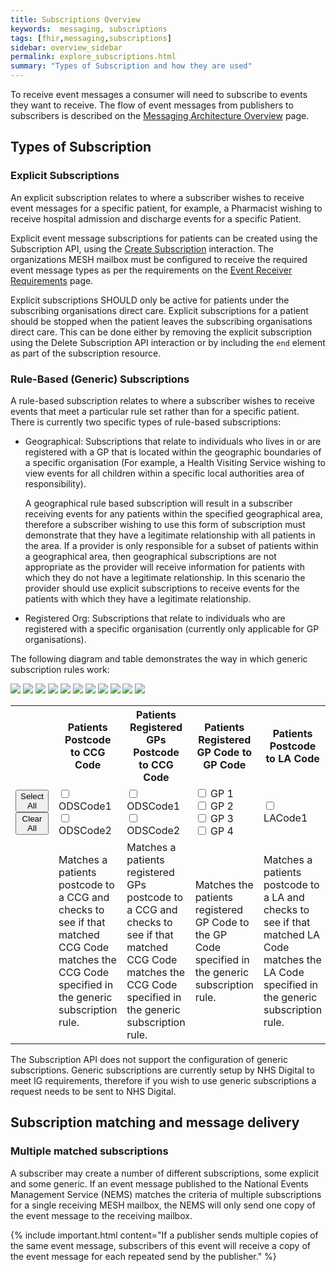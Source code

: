 ```yaml
---
title: Subscriptions Overview
keywords:  messaging, subscriptions
tags: [fhir,messaging,subscriptions]
sidebar: overview_sidebar
permalink: explore_subscriptions.html
summary: "Types of Subscription and how they are used"
---
```


To receive event messages a consumer will need to subscribe to events they want to receive. The flow of event messages from publishers to subscribers is described on the [Messaging Architecture Overview](overview_msg_architecture.html) page.


## Types of Subscription ##

### Explicit Subscriptions ###

An explicit subscription relates to where a subscriber wishes to receive event messages for a specific patient, for example, a Pharmacist wishing to receive hospital admission and discharge events for a specific Patient.

Explicit event message subscriptions for patients can be created using the Subscription API, using the [Create Subscription](explore_create_subscription.html) interaction. The organizations MESH mailbox must be configured to receive the required event message types as per the requirements on the [Event Receiver Requirements](receiver_requirements.html#mesh-mailbox-configuration) page.

Explicit subscriptions SHOULD only be active for patients under the subscribing organisations direct care. Explicit subscriptions for a patient should be stopped when the patient leaves the subscribing organisations direct care. This can be done either by removing the explicit subscription using the Delete Subscription API interaction or by including the `end` element as part of the subscription resource.


### Rule-Based (Generic) Subscriptions ###

A rule-based subscription relates to where a subscriber wishes to receive events that meet a particular rule set rather than for a specific patient. There is currently two specific types of rule-based subscriptions:

- Geographical: Subscriptions that relate to individuals who lives in or are registered with a GP that is located within the geographic boundaries of a specific organisation (For example, a Health Visiting Service wishing to view events for all children within a specific local authorities area of responsibility). 
  
  A geographical rule based subscription will result in a subscriber receiving events for any patients within the specified geographical area, therefore a subscriber wishing to use this form of subscription must demonstrate that they have a legitimate relationship with all patients in the area. If a provider is only responsible for a subset of patients within a geographical area, then geographical subscriptions are not appropriate as the provider will receive information for patients with which they do not have a legitimate relationship. In this scenario the provider should use explicit subscriptions to receive events for the patients with which they have a legitimate relationship.
  
- Registered Org: Subscriptions that relate to individuals who are registered with a specific organisation (currently only applicable for GP organisations).

The following diagram and table demonstrates the way in which generic subscription rules work:

<div id="subImageContainer" >
	<img id="sub-background" src="images/subscription/generic/background.png">
	<img class="overlay" id="pc-ccg-1" src="images/subscription/generic/PostCode_CCG_ODSCode1.png">
	<img class="overlay" id="pc-ccg-2" src="images/subscription/generic/PostCode_CCG_ODSCode2.png">
	<img class="overlay" id="gp-ccg-1" src="images/subscription/generic/GP_CCG_ODSCode1.png">
	<img class="overlay" id="gp-ccg-2" src="images/subscription/generic/GP_CCG_ODSCode2.png">
	<img class="overlay" id="gp-gp-1" src="images/subscription/generic/GP_GP1.png">
	<img class="overlay" id="gp-gp-2" src="images/subscription/generic/GP_GP2.png">
	<img class="overlay" id="gp-gp-3" src="images/subscription/generic/GP_GP3.png">
	<img class="overlay" id="gp-gp-4" src="images/subscription/generic/GP_GP4.png">
	<img class="overlay" id="pc-la" src="images/subscription/generic/PostCode_LA.png">
	<img class="overlay" id="hss" src="images/subscription/generic/HSS.png">
</div>

<table id="subscriptionRuleTable">
	<tr class="subTableHeading">
		<th></th>
		<th class="pc-ccg-head">Patients Postcode to CCG Code</th>
		<th class="gp-ccg-head">Patients Registered GPs Postcode to CCG Code</th>
		<th class="gp-gp-head">Patients Registered GP Code to GP Code</th>
		<th class="pc-la-head">Patients Postcode to LA Code</th>
		<th class="hss-head">National</th>
	</tr>
	<tr class="subTableHeading">
		<td>
			<button type="button" onClick="selectAllCheckboxes()">Select All</button><br/>
			<button type="button" onClick="clearAllCheckboxes()">Clear All</button>
		</td>
		<td class="pc-ccg-head">
			<input type="checkbox" onclick='handleClick(this, "pc-ccg-1");'> ODSCode1 <br/>
			<input type="checkbox" onclick='handleClick(this, "pc-ccg-2");'> ODSCode2
		</td>
		<td class="gp-ccg-head">
			<input type="checkbox" onclick='handleClick(this, "gp-ccg-1");'> ODSCode1<br/>
			<input type="checkbox" onclick='handleClick(this, "gp-ccg-2");'> ODSCode2
		</td>
		<td class="gp-gp-head">
			<input type="checkbox" onclick='handleClick(this, "gp-gp-1");'> GP 1 <br/>
			<input type="checkbox" onclick='handleClick(this, "gp-gp-2");'> GP 2 <br/>
			<input type="checkbox" onclick='handleClick(this, "gp-gp-3");'> GP 3 <br/>
			<input type="checkbox" onclick='handleClick(this, "gp-gp-4");'> GP 4 <br/>
		</td>
		<td class="pc-la-head">
			<input type="checkbox" onclick='handleClick(this, "pc-la");'> LACode1
		</td>
		<td class="hss-head">
			<input type="checkbox" onclick='handleClick(this, "hss");'> National patients
		</td>
	</tr>
	<tr>
		<td></td>
		<td id="pc-ccg-detail">Matches a patients postcode to a CCG and checks to see if that matched CCG Code matches the CCG Code specified in the generic subscription rule.</td>
		<td id="gp-ccg-detail">Matches a patients registered GPs postcode to a CCG and checks to see if that matched CCG Code matches the CCG Code specified in the generic subscription rule.</td>
		<td id="gp-gp-detail">Matches the patients registered GP Code to the GP Code specified in the generic subscription rule.</td>
		<td id="pc-la-detail">Matches a patients postcode to a LA and checks to see if that matched LA Code matches the LA Code specified in the generic subscription rule.</td>
		<td id="hss-detail">The national subscription rule will send all requested events to the mailbox specified in the subscription rule.</td>
	</tr>
</table>


The Subscription API does not support the configuration of generic subscriptions. Generic subscriptions are currently setup by NHS Digital to meet IG requirements, therefore if you wish to use generic subscriptions a request needs to be sent to NHS Digital.


## Subscription matching and message delivery ##

### Multiple matched subscriptions ###

A subscriber may create a number of different subscriptions, some explicit and some generic. If an event message published to the National Events Management Service (NEMS) matches the criteria of multiple subscriptions for a single receiving MESH mailbox, the NEMS will only send one copy of the event message to the receiving mailbox.

{% include important.html content="If a publisher sends multiple copies of the same event message, subscribers of this event will receive a copy of the event message for each repeated send by the publisher." %}
